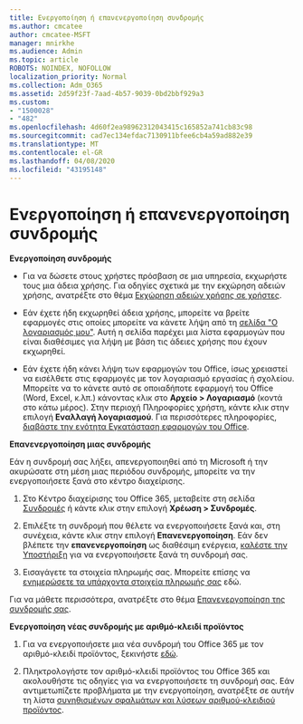 ```yaml
---
title: Ενεργοποίηση ή επανενεργοποίηση συνδρομής
ms.author: cmcatee
author: cmcatee-MSFT
manager: mnirkhe
ms.audience: Admin
ms.topic: article
ROBOTS: NOINDEX, NOFOLLOW
localization_priority: Normal
ms.collection: Adm_O365
ms.assetid: 2d59f23f-7aad-4b57-9039-0bd2bbf929a3
ms.custom:
- "1500028"
- "482"
ms.openlocfilehash: 4d60f2ea98962312043415c165852a741cb83c98
ms.sourcegitcommit: cad7ec134efdac7130911bfee6cb4a59ad882e39
ms.translationtype: MT
ms.contentlocale: el-GR
ms.lasthandoff: 04/08/2020
ms.locfileid: "43195148"
---
```

# <a name="activate-or-reactivate-a-subscription"></a>Ενεργοποίηση ή επανενεργοποίηση συνδρομής

**Ενεργοποίηση συνδρομής**

- Για να δώσετε στους χρήστες πρόσβαση σε μια υπηρεσία, εκχωρήστε τους μια άδεια χρήσης. Για οδηγίες σχετικά με την εκχώρηση αδειών χρήσης, ανατρέξτε στο θέμα [Εκχώρηση αδειών χρήσης σε χρήστες](https://docs.microsoft.com/microsoft-365/admin/manage/assign-licenses-to-users?view=o365-worldwide). 

- Εάν έχετε ήδη εκχωρηθεί άδεια χρήσης, μπορείτε να βρείτε εφαρμογές στις οποίες μπορείτε να κάνετε λήψη από τη [σελίδα "Ο λογαριασμός μου"](https://portal.office.com/account/#installs). Αυτή η σελίδα παρέχει μια λίστα εφαρμογών που είναι διαθέσιμες για λήψη με βάση τις άδειες χρήσης που έχουν εκχωρηθεί. 

- Εάν έχετε ήδη κάνει λήψη των εφαρμογών του Office, ίσως χρειαστεί να εισέλθετε στις εφαρμογές με τον λογαριασμό εργασίας ή σχολείου. Μπορείτε να το κάνετε αυτό σε οποιαδήποτε εφαρμογή του Office (Word, Excel, κ.λπ.) κάνοντας κλικ στο **Αρχείο > Λογαριασμό** (κοντά στο κάτω μέρος). Στην περιοχή Πληροφορίες χρήστη, κάντε κλικ στην επιλογή **Εναλλαγή λογαριασμού**. Για περισσότερες πληροφορίες, [διαβάστε την ενότητα Εγκατάσταση εφαρμογών του Office](https://docs.microsoft.com/microsoft-365/admin/setup/install-applications). 

**Επανενεργοποίηση μιας συνδρομής**

Εάν η συνδρομή σας λήξει, απενεργοποιηθεί από τη Microsoft ή την ακυρώσατε στη μέση μιας περιόδου συνδρομής, μπορείτε να την ενεργοποιήσετε ξανά στο κέντρο διαχείρισης.
  
1. Στο Κέντρο διαχείρισης του Office 365, μεταβείτε στη σελίδα [Συνδρομές](https://go.microsoft.com/fwlink/p/?linkid=842054) ή κάντε κλικ στην επιλογή **Χρέωση > Συνδρομές**.

2. Επιλέξτε τη συνδρομή που θέλετε να ενεργοποιήσετε ξανά και, στη συνέχεια, κάντε κλικ στην επιλογή **Επανενεργοποίηση**. Εάν δεν βλέπετε την **επανενεργοποίηση** ως διαθέσιμη ενέργεια, [καλέστε την Υποστήριξη](https://support.office.com/article/call-support-32a17ca7-6fa0-4870-8a8d-e25ba4ccfd4b) για να ενεργοποιήσετε ξανά τη συνδρομή σας.

3. Εισαγάγετε τα στοιχεία πληρωμής σας. Μπορείτε επίσης να [ενημερώσετε τα υπάρχοντα στοιχεία πληρωμής σας](https://docs.microsoft.com/microsoft-365/commerce/billing-and-payments/add-update-or-remove-credit-card-or-bank-account?view=o365-worldwide) εδώ.

Για να μάθετε περισσότερα, ανατρέξτε στο θέμα [Επανενεργοποίηση της συνδρομής σας](https://docs.microsoft.com/office365/admin/subscriptions-and-billing/reactivate-your-subscription).

**Ενεργοποίηση νέας συνδρομής με αριθμό-κλειδί προϊόντος**

1. Για να ενεργοποιήσετε μια νέα συνδρομή του Office 365 με τον αριθμό-κλειδί προϊόντος, ξεκινήστε [εδώ](https://support.office.com/article/where-to-enter-your-office-product-key-0a82e5ae-739e-4b92-a6f4-2ec780c185db). 

2. Πληκτρολογήστε τον αριθμό-κλειδί προϊόντος του Office 365 και ακολουθήστε τις οδηγίες για να ενεργοποιήσετε τη συνδρομή σας. Εάν αντιμετωπίζετε προβλήματα με την ενεργοποίηση, ανατρέξτε σε αυτήν τη λίστα [συνηθισμένων σφαλμάτων και λύσεων αριθμού-κλειδιού προϊόντος](https://docs.microsoft.com/microsoft-365/commerce/product-key-errors-and-solutions).
